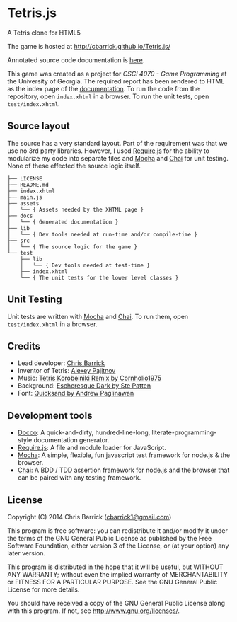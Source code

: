 Tetris.js
=========
A Tetris clone for HTML5

The game is hosted at http://cbarrick.github.io/Tetris.js/

Annotated source code documentation is [here][documentation].

This game was created as a project for *CSCI 4070 - Game Programming* at the University of Georgia. The required report has been rendered to HTML as the index page of the [documentation]. To run the code from the repository, open `index.xhtml` in a browser. To run the unit tests, open `test/index.xhtml`.

[documentation]: http://cbarrick.github.io/Tetris.js/docs/


Source layout
-------------
The source has a very standard layout. Part of the requirement was that we use no 3rd party libraries. However, I used [Require.js] for the ability to modularize my code into separate files and [Mocha] and [Chai] for unit testing. None of these effected the source logic itself.

    ├── LICENSE
    ├── README.md
    ├── index.xhtml
    ├── main.js
    ├── assets
    │   └── { Assets needed by the XHTML page }
    ├── docs
    │   └── { Generated documentation }
    ├── lib
    │   └── { Dev tools needed at run-time and/or compile-time }
    ├── src
    │   └── { The source logic for the game }
    └── test
        ├── lib
        │   └── { Dev tools needed at test-time }
        ├── index.xhtml
        └── { The unit tests for the lower level classes }


Unit Testing
------------
Unit tests are written with [Mocha] and [Chai]. To run them, open `test/index.xhtml` in a browser.


Credits
-------
- Lead developer: [Chris Barrick](https://github.com/cbarrick)
- Inventor of Tetris: [Alexey Pajitnov](http://en.wikipedia.org/wiki/Alexey_Pajitnov)
- Music: [Tetris Korobeiniki Remix by Cornholio1975](http://www.newgrounds.com/audio/listen/45668)
- Background: [Escheresque Dark by Ste Patten](http://subtlepatterns.com/escheresque-dark/)
- Font: [Quicksand by Andrew Paglinawan](http://www.google.com/fonts/specimen/Quicksand)


Development tools
-----------------
- [Docco]: A quick-and-dirty, hundred-line-long, literate-programming-style documentation generator.
- [Require.js]: A file and module loader for JavaScript.
- [Mocha]: A simple, flexible, fun javascript test framework for node.js & the browser.
- [Chai]: A BDD / TDD assertion framework for node.js and the browser that can be paired with any testing framework.

[Docco]: https://github.com/jashkenas/docco
[Require.js]: https://github.com/jrburke/requirejs
[Mocha]: https://github.com/visionmedia/mocha
[Chai]: https://github.com/chaijs/chai


License
-------
Copyright (C) 2014  Chris Barrick (cbarrick1@gmail.com)

This program is free software: you can redistribute it and/or modify
it under the terms of the GNU General Public License as published by
the Free Software Foundation, either version 3 of the License, or
(at your option) any later version.

This program is distributed in the hope that it will be useful,
but WITHOUT ANY WARRANTY; without even the implied warranty of
MERCHANTABILITY or FITNESS FOR A PARTICULAR PURPOSE.  See the
GNU General Public License for more details.

You should have received a copy of the GNU General Public License
along with this program.  If not, see <http://www.gnu.org/licenses/>.
